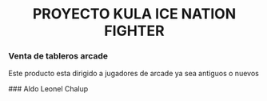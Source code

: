 <h1 align="center"> PROYECTO KULA ICE NATION FIGHTER </h1>
<h3> Venta de tableros arcade</h3>
<p> Este producto esta dirigido a jugadores de arcade ya sea antiguos o nuevos</p>
### Aldo Leonel Chalup
